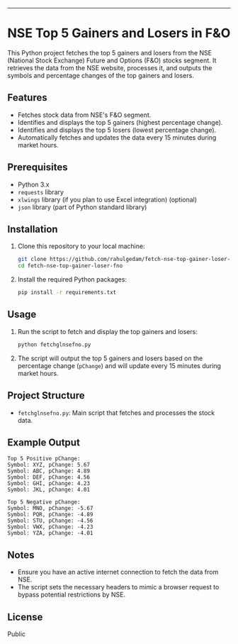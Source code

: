 
---

# NSE Top 5 Gainers and Losers in F&O

This Python project fetches the top 5 gainers and losers from the NSE (National Stock Exchange) Future and Options (F&O) stocks segment. It retrieves the data from the NSE website, processes it, and outputs the symbols and percentage changes of the top gainers and losers.

## Features

- Fetches stock data from NSE's F&O segment.
- Identifies and displays the top 5 gainers (highest percentage change).
- Identifies and displays the top 5 losers (lowest percentage change).
- Automatically fetches and updates the data every 15 minutes during market hours.

## Prerequisites

- Python 3.x
- `requests` library
- `xlwings` library (if you plan to use Excel integration) (optional)
- `json` library (part of Python standard library)

## Installation

1. Clone this repository to your local machine:

   ```bash
   git clone https://github.com/rahulgedam/fetch-nse-top-gainer-loser-fno.git
   cd fetch-nse-top-gainer-loser-fno
   ```

2. Install the required Python packages:

   ```bash
   pip install -r requirements.txt
   ```

## Usage

1. Run the script to fetch and display the top gainers and losers:

   ```bash
   python fetchglnsefno.py
   ```

2. The script will output the top 5 gainers and losers based on the percentage change (`pChange`) and will update every 15 minutes during market hours.

## Project Structure

- `fetchglnsefno.py`: Main script that fetches and processes the stock data.

## Example Output

```
Top 5 Positive pChange:
Symbol: XYZ, pChange: 5.67
Symbol: ABC, pChange: 4.89
Symbol: DEF, pChange: 4.56
Symbol: GHI, pChange: 4.23
Symbol: JKL, pChange: 4.01

Top 5 Negative pChange:
Symbol: MNO, pChange: -5.67
Symbol: PQR, pChange: -4.89
Symbol: STU, pChange: -4.56
Symbol: VWX, pChange: -4.23
Symbol: YZA, pChange: -4.01
```

## Notes

- Ensure you have an active internet connection to fetch the data from NSE.
- The script sets the necessary headers to mimic a browser request to bypass potential restrictions by NSE.

## License

Public


